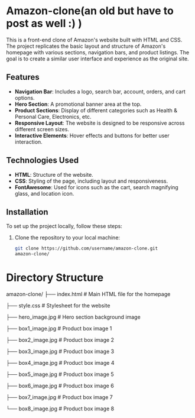 # Amazon-clone(an old but have to post as well :) )

This is a front-end clone of Amazon's website built with HTML and CSS. The project replicates the basic layout and structure of Amazon's homepage with various sections, navigation bars, and product listings. The goal is to create a similar user interface and experience as the original site.

## Features

- **Navigation Bar**: Includes a logo, search bar, account, orders, and cart options.
- **Hero Section**: A promotional banner area at the top.
- **Product Sections**: Display of different categories such as Health & Personal Care, Electronics, etc.
- **Responsive Layout**: The website is designed to be responsive across different screen sizes.
- **Interactive Elements**: Hover effects and buttons for better user interaction.

## Technologies Used

- **HTML**: Structure of the website.
- **CSS**: Styling of the page, including layout and responsiveness.
- **FontAwesome**: Used for icons such as the cart, search magnifying glass, and location icon.

## Installation

To set up the project locally, follow these steps:

1. Clone the repository to your local machine:

   ```bash
   git clone https://github.com/username/amazon-clone.git
   amazon-clone/

# Directory Structure

amazon-clone/
├── index.html        # Main HTML file for the homepage


├── style.css         # Stylesheet for the website


├── hero_image.jpg    # Hero section background image


├── box1_image.jpg    # Product box image 1


├── box2_image.jpg    # Product box image 2


├── box3_image.jpg    # Product box image 3


├── box4_image.jpg    # Product box image 4


├── box5_image.jpg    # Product box image 5


├── box6_image.jpg    # Product box image 6


├── box7_image.jpg    # Product box image 7


└── box8_image.jpg    # Product box image 8
